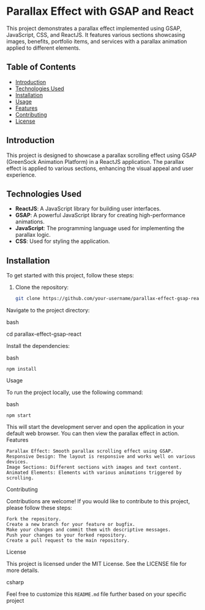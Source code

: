 # Parallax Effect with GSAP and React

This project demonstrates a parallax effect implemented using GSAP, JavaScript, CSS, and ReactJS. It features various sections showcasing images, benefits, portfolio items, and services with a parallax animation applied to different elements.

## Table of Contents

- [Introduction](#introduction)
- [Technologies Used](#technologies-used)
- [Installation](#installation)
- [Usage](#usage)
- [Features](#features)
- [Contributing](#contributing)
- [License](#license)

## Introduction

This project is designed to showcase a parallax scrolling effect using GSAP (GreenSock Animation Platform) in a ReactJS application. The parallax effect is applied to various sections, enhancing the visual appeal and user experience.

## Technologies Used

- **ReactJS**: A JavaScript library for building user interfaces.
- **GSAP**: A powerful JavaScript library for creating high-performance animations.
- **JavaScript**: The programming language used for implementing the parallax logic.
- **CSS**: Used for styling the application.

## Installation

To get started with this project, follow these steps:

1. Clone the repository:
   ```bash
   git clone https://github.com/your-username/parallax-effect-gsap-react.git
Navigate to the project directory:

bash

   cd parallax-effect-gsap-react

Install the dependencies:

bash

    npm install

   Usage

   To run the project locally, use the following command:

bash

    npm start

This will start the development server and open the application in your default web browser. You can then view the parallax effect in action.
Features

    Parallax Effect: Smooth parallax scrolling effect using GSAP.
    Responsive Design: The layout is responsive and works well on various devices.
    Image Sections: Different sections with images and text content.
    Animated Elements: Elements with various animations triggered by scrolling.

Contributing

Contributions are welcome! If you would like to contribute to this project, please follow these steps:

    Fork the repository.
    Create a new branch for your feature or bugfix.
    Make your changes and commit them with descriptive messages.
    Push your changes to your forked repository.
    Create a pull request to the main repository.

License

This project is licensed under the MIT License. See the LICENSE file for more details.

csharp


Feel free to customize this `README.md` file further based on your specific project 